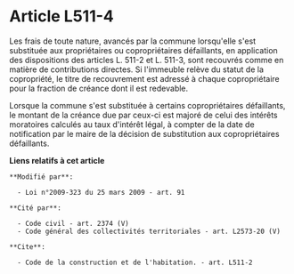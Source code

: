 # Article L511-4

Les frais de toute nature, avancés par la commune lorsqu'elle s'est substituée aux propriétaires ou copropriétaires
défaillants, en application des dispositions des articles L. 511-2 et L. 511-3, sont recouvrés comme en matière de
contributions directes. Si l'immeuble relève du statut de la copropriété, le titre de recouvrement est adressé à chaque
copropriétaire pour la fraction de créance dont il est redevable. 

Lorsque la commune s'est substituée à certains copropriétaires défaillants, le montant de la créance due par ceux-ci est
majoré de celui des intérêts moratoires calculés au taux d'intérêt légal, à compter de la date de notification par le maire
de la décision de substitution aux copropriétaires défaillants.

**Liens relatifs à cet article**

	**Modifié par**:

	  - Loi n°2009-323 du 25 mars 2009 - art. 91

	**Cité par**:

	  - Code civil - art. 2374 (V)
	  - Code général des collectivités territoriales - art. L2573-20 (V)

	**Cite**:

	  - Code de la construction et de l'habitation. - art. L511-2
